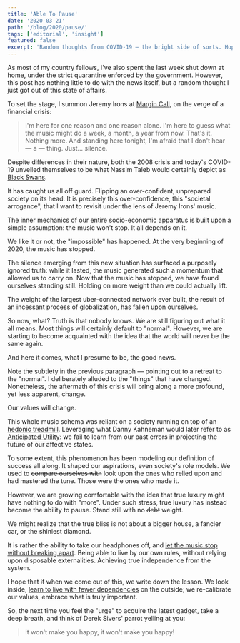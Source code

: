 ```yaml
---
title: 'Able To Pause'
date: '2020-03-21'
path: '/blog/2020/pause/'
tags: ['editorial', 'insight']
featured: false
excerpt: 'Random thoughts from COVID-19 — the bright side of sorts. Hopefully, as a society, we come out of this situation and realize that the true bliss is not about having more, but actually less.'
---
```


As most of my country fellows, I've also spent the last week shut down at home, under the strict quarantine enforced by the government. However, this post has ~~nothing~~ little to do with the news itself, but a random thought I just got out of this state of affairs.

To set the stage, I summon Jeremy Irons at [Margin Call](https://www.imdb.com/title/tt1615147/), on the verge of a financial crisis:

> I'm here for one reason and one reason alone. I'm here to guess what the music might do a week, a month, a year from now. That's it. Nothing more. And standing here tonight, I'm afraid that I don't hear — a — thing. Just... silence.

Despite differences in their nature, both the 2008 crisis and today's COVID-19 unveiled themselves to be what Nassim Taleb would certainly depict as [Black Swans](/blog/2020/the-black-swan).

It has caught us all off guard. Flipping an over-confident, unprepared society on its head. It is precisely this over-confidence, this "societal arrogance", that I want to revisit under the lens of Jeremy Irons' music.

The inner mechanics of our entire socio-economic apparatus is built upon a simple assumption: the music won't stop. It all depends on it.

We like it or not, the "impossible" has happened. At the very beginning of 2020, the music has stopped.

The silence emerging from this new situation has surfaced a purposely ignored truth: while it lasted, the music generated such a momentum that allowed us to carry on. Now that the music has stopped, we have found ourselves standing still. Holding on more weight than we could actually lift.

The weight of the largest uber-connected network ever built, the result of an incessant process of globalization, has fallen upon ourselves.

So now, what? Truth is that nobody knows. We are still figuring out what it all means. Most things will certainly default to "normal". However, we are starting to become acquainted with the idea that the world will never be the same again.

And here it comes, what I presume to be, the good news.

Note the subtlety in the previous paragraph — pointing out to a retreat to the "normal". I deliberately alluded to the "things" that have changed. Nonetheless, the aftermath of this crisis will bring along a more profound, yet less apparent, change.

Our values will change.

This whole music schema was reliant on a society running on top of an [hedonic treadmill](https://en.wikipedia.org/wiki/Hedonic_treadmill). Leveraging what Danny Kahneman would later refer to as [Anticipated Utility](/blog/2018/thinking-fast-and-slow): we fail to learn from our past errors in projecting the future of our affective states.

To some extent, this phenomenon has been modeling our definition of success all along. It shaped our aspirations, even society's role models. We used to ~~compare ourselves with~~ look upon the ones who relied upon and had mastered the tune. Those were the ones who made it.

However, we are growing comfortable with the idea that true luxury might have nothing to do with "more". Under such stress, true luxury has instead become the ability to pause. Stand still with no ~~debt~~ weight.

We might realize that the true bliss is not about a bigger house, a fancier car, or the shiniest diamond.

It is rather the ability to take our headphones off, and [let the music stop without breaking apart](/blog/2020/stillness-is-the-key). Being able to live by our own rules, without relying upon disposable externalities. Achieving true independence from the system.

I hope that ~~if~~ when we come out of this, we write down the lesson. We look inside, [learn to live with fewer dependencies](/blog/2016/the-laws-of-simplicity) on the outside; we re-calibrate our values, embrace what is truly important.

So, the next time you feel the "urge" to acquire the latest gadget, take a deep breath, and think of Derek Sivers' parrot yelling at you:

> It won't make you happy, it won't make you happy!
